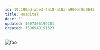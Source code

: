 ```yaml
---
id: 19c190ad-abe3-4a18-a18a-a900ef8b9643
title: Hospital
desc: ''
updated: 1607306199201
created: 1596949191323
---
```

![foo](https://kevinslin-images.s3.us-west-2.amazonaws.com/images/comics/Paper.Comics.11.png)
